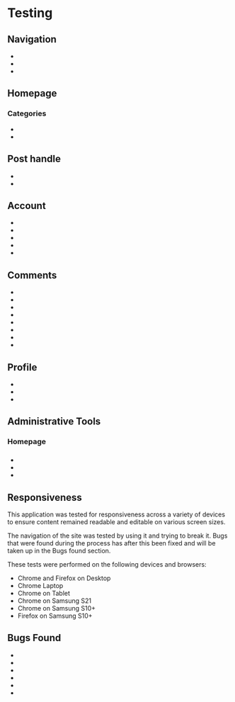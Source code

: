 # Testing

## Navigation

-   
-   
-   

## Homepage
  

### Categories

-   
-   

## Post handle

-   
-   

## Account

-   
-   
-   
-   
-   

## Comments

-   
-   
-   
-   
-   
-   
-   
-   

## Profile

-   
-   
-   


## Administrative Tools



### Homepage


### 

#### 

-   
-   
-   


## Responsiveness

This application was tested for responsiveness across a variety of devices to ensure content remained readable and editable on various screen sizes.

The navigation of the site was tested by using it and trying to break it. Bugs that were found during the process has after this been fixed and will be taken up in the Bugs found section.

These tests were performed on the following devices and browsers:

-   Chrome and Firefox on Desktop
-   Chrome Laptop
-   Chrome on Tablet
-   Chrome on Samsung S21
-   Chrome on Samsung S10+
-   Firefox on Samsung S10+

## Bugs Found

-    
    


-    



-   



- 



- 



- 

